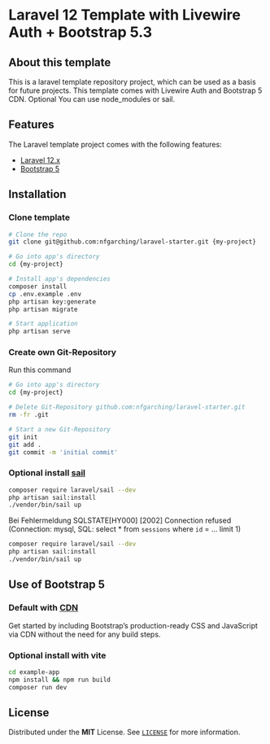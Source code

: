 # Laravel 12 Template with Livewire Auth + Bootstrap 5.3

## About this template

This is a laravel template repository project, which can be used as a basis for future projects. This template comes with Livewire Auth and Bootstrap 5 CDN. Optional You can use node_modules or sail.

## Features

The Laravel template project comes with the following features:

- [Laravel 12.x](https://laravel.com/)
- [Bootstrap 5](https://getbootstrap.com/)

## Installation

<!-- ### Create the project with composer

```bash
composer create-project nfgarching/laravel-starter {project_name} --stability=dev
composer create-project nfgarching/laravel-starter --repository-url=http://repo.yourcomposerrepo.com

composer create-project nfgarching/laravel-starter testproject --repository-url=https://github.com/nfgarching/laravel-starter

```
 -->
### Clone template

``` bash
# Clone the repo
git clone git@github.com:nfgarching/laravel-starter.git {my-project}

# Go into app's directory
cd {my-project}

# Install app's dependencies
composer install
cp .env.example .env
php artisan key:generate
php artisan migrate

# Start application
php artisan serve

```

### Create own Git-Repository

Run this command

``` bash
# Go into app's directory
cd {my-project}

# Delete Git-Repository github.com:nfgarching/laravel-starter.git
rm -fr .git

# Start a new Git-Repository
git init
git add .
git commit -m 'initial commit'
```

### Optional install [sail](https://laravel.com/docs/12.x/sail#installing-sail-into-existing-applications)

``` bash
composer require laravel/sail --dev
php artisan sail:install
./vendor/bin/sail up
```

Bei Fehlermeldung SQLSTATE[HY000] [2002] Connection refused (Connection: mysql, SQL: select * from `sessions` where `id` = ... limit 1)

``` bash
composer require laravel/sail --dev
php artisan sail:install
./vendor/bin/sail up
```

## Use of Bootstrap 5

### Default with [CDN](https://getbootstrap.com/docs/5.3/getting-started/introduction/#cdn-links)

Get started by including Bootstrap’s production-ready CSS and JavaScript via CDN without the need for any build steps.

### Optional install with vite

``` bash
cd example-app
npm install && npm run build
composer run dev
```

<!-- ## Create dummy data

``` bash
php artisan tinker
```

Run the following commands (order matters)

``` tinker
User::factory()->times(10)->create();
Post::factory()->times(20)->create();
Tag::factory()->times(4)->create();
```

Finally, let's add data inside our pivot table through our database seeder.

``` bash
php artisan db:seed
```

## Testing with Pest

To run the tests with Pest, run the following command:

```bash
./vendor/bin/sail pest --coverage
``` -->

## License

Distributed under the **MIT** License. See [`LICENSE`](LICENSE) for more information.
